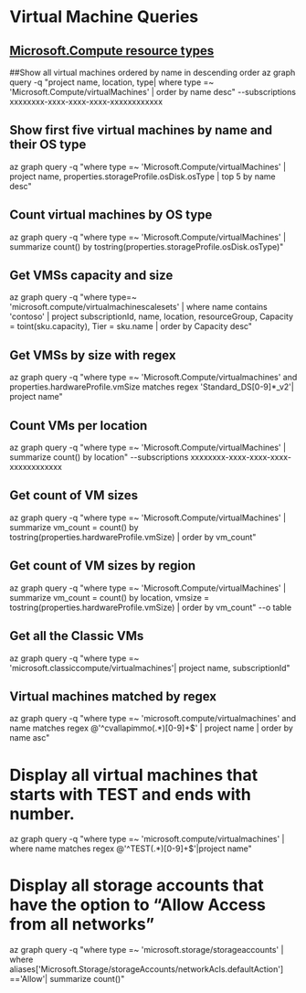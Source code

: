 # Virtual Machine Queries
## [Microsoft.Compute resource types](https://docs.microsoft.com/en-us/azure/templates/microsoft.compute/allversions)

##Show all virtual machines ordered by name in descending order
az graph query -q "project name, location, type| where type =~ 'Microsoft.Compute/virtualMachines' | order by name desc" --subscriptions xxxxxxxx-xxxx-xxxx-xxxx-xxxxxxxxxxxx

## Show first five virtual machines by name and their OS type
az graph query -q "where type =~ 'Microsoft.Compute/virtualMachines' | project name, properties.storageProfile.osDisk.osType | top 5 by name desc"

## Count virtual machines by OS type
az graph query -q "where type =~ 'Microsoft.Compute/virtualMachines' | summarize count() by tostring(properties.storageProfile.osDisk.osType)"

## Get VMSs capacity and size
az graph query -q "where type=~ 'microsoft.compute/virtualmachinescalesets' | where name contains 'contoso' | project subscriptionId, name, location, resourceGroup, Capacity = toint(sku.capacity), Tier = sku.name | order by Capacity desc"

## Get VMSs by size with regex
az graph query -q "where type =~ 'Microsoft.Compute/virtualmachines' and properties.hardwareProfile.vmSize matches regex 'Standard_DS[0-9]*_v2'| project name"

## Count VMs per location
az graph query -q "where type =~ 'Microsoft.Compute/virtualMachines' | summarize count() by location" --subscriptions xxxxxxxx-xxxx-xxxx-xxxx-xxxxxxxxxxxx

## Get count of VM sizes
az graph query -q "where type =~ 'Microsoft.Compute/virtualMachines' | summarize vm_count = count() by tostring(properties.hardwareProfile.vmSize) | order by vm_count"

## Get count of VM sizes by region
az graph query -q "where type =~ 'Microsoft.Compute/virtualMachines' | summarize vm_count = count() by location, vmsize = tostring(properties.hardwareProfile.vmSize) | order by vm_count" --o table

## Get all the Classic VMs
az graph query -q "where type =~ 'microsoft.classiccompute/virtualmachines'| project name, subscriptionId"

## Virtual machines matched by regex
az graph query -q "where type =~ 'microsoft.compute/virtualmachines' and name matches regex @'^cvallapimmo(.\*)[0-9]+$' | project name | order by name asc"

# Display all virtual machines that starts with TEST and ends with number.
az graph query -q "where type =~ 'microsoft.compute/virtualmachines' | where name matches regex @'^TEST(.*)[0-9]+$'|project name"

# Display all storage accounts that have the option to “Allow Access from all networks”
az graph query -q "where type =~ 'microsoft.storage/storageaccounts' | where aliases['Microsoft.Storage/storageAccounts/networkAcls.defaultAction'] =='Allow'| summarize count()"
